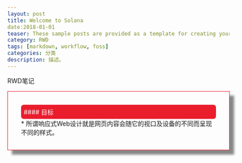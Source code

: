 ```yaml
---
layout: post
title: Welcome to Solana
date:2018-01-01
teaser: These sample posts are provided as a template for creating your own content.
category: RWD
tags: [markdown, workflow, foss]
categories: 分类
description: 描述。
---
```




RWD笔记

<div class="row img-rounded" style="padding:30px; box-shadow: 10px 10px 5px #888888; border: 1px solid #EA1D2D;">
<div class="col-md-12">
<div style="background: #EA1D2D; color:white; border-radius:6px; padding:6px;" markdown="1">
#### 目标
</div>
</div>
<div class="col-md-9" markdown="1" >
* 所谓响应式Web设计就是网页内容会随它的视口及设备的不同而呈现不同的样式。
</div>

